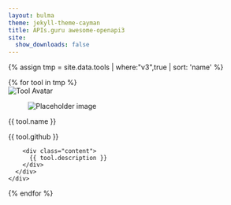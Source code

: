 ```yaml
---
layout: bulma
theme: jekyll-theme-cayman
title: APIs.guru awesome-openapi3
site:
  show_downloads: false
---
```


{% assign tmp = site.data.tools | where:"v3",true | sort: 'name' %}

<div class="tile is-ancestor is-12">
{% for tool in tmp %}
<div class="tile is-parent is-12">
  <div class="tile is-6 is-child">
    <div class="card">
      <div class="card-image">
        <img src="{{ tool.logo }}" alt="Tool Avatar">
      </div>
      <div class="card-content">
        <div class="media">
          <div class="media-left">
            <figure class="image is-48x48">
              <img src="https://bulma.io/images/placeholders/96x96.png" alt="Placeholder image">
            </figure>
          </div>
          <div class="media-content">
            <p class="title is-4">{{ tool.name }}</p>
            <p class="subtitle is-6">{{ tool.github }}</p>
          </div>
        </div>

        <div class="content">
          {{ tool.description }}
        </div>
      </div>
    </div>      
  </div>
</div>
{% endfor %}
</div>

<script src="https://cdnjs.cloudflare.com/ajax/libs/zepto/1.2.0/zepto.min.js"></script>
